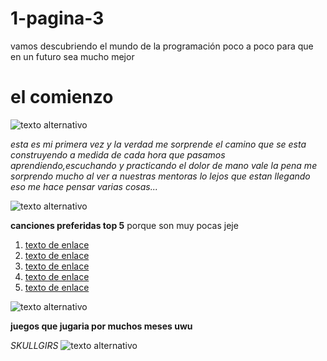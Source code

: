 # 1-pagina-3
vamos descubriendo el mundo de la programación poco a poco para que en un futuro sea mucho mejor 
# el comienzo  

![texto alternativo](https://i.pinimg.com/236x/67/44/d4/6744d43266ed922a7bf532fccc92bff5.jpg)

*esta es mi primera vez y la verdad me sorprende el camino que se esta construyendo a medida de cada hora que pasamos aprendiendo,escuchando y practicando el dolor de mano vale la pena me sorprendo mucho al ver a nuestras mentoras lo lejos que estan llegando eso me hace pensar varias cosas...*


![texto alternativo](https://i.pinimg.com/originals/6e/85/f7/6e85f7e0111ac569249afb790efff78f.gif)

**canciones preferidas top 5** 
porque  son muy pocas jeje

1. [texto de enlace](https://youtu.be/WL75bZ3Q3J0?si=SFtYcJA3RsvWlkwn)
2. [texto de enlace](https://youtu.be/VnNYqYyaKzo?si=m9CVbrp1dgJQxoE6)
3. [texto de enlace](https://youtu.be/pZ0MtqDxhk4?si=fFiPQZCJ3Yx7JJ_Y)
4. [texto de enlace](https://youtu.be/r0DSWuX90xI?si=bFmvtEmeGbpCz6P3)
5. [texto de enlace](https://youtu.be/CkOteyOEtk0?si=7_j5yeBn9b1zPuwr)

![texto alternativo](https://i.pinimg.com/originals/51/96/9c/51969c521ceaf37be848e21c05dbe8de.gif)

**juegos que jugaria por muchos meses uwu**

*SKULLGIRS* 
![texto alternativo](https://i.pinimg.com/originals/07/2e/c6/072ec676a42fb3235fdeb9eecd95171e.gif)
